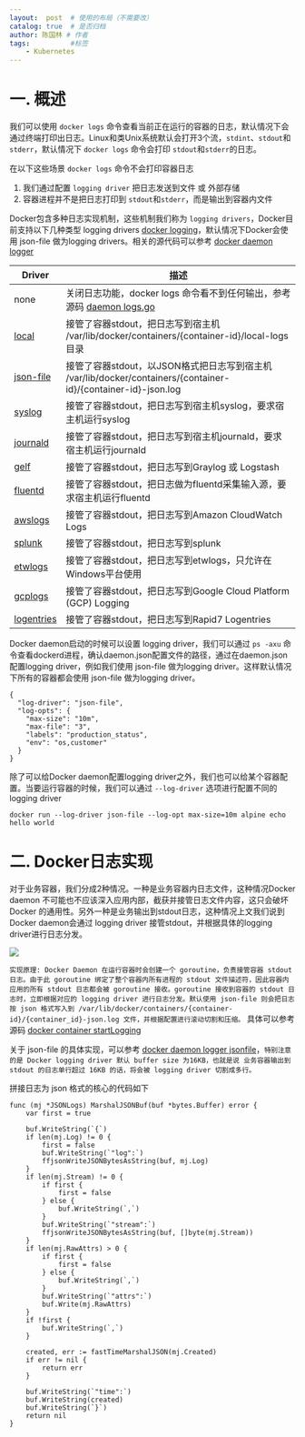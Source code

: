 ```yaml
---
layout:  post  # 使用的布局（不需要改）
catalog: true  # 是否归档
author: 陈国林 # 作者
tags:          #标签
    - Kubernetes
---
```


# 一. 概述
我们可以使用 `docker logs` 命令查看当前正在运行的容器的日志，默认情况下会通过终端打印出日志。Linux和类Unix系统默认会打开3个流，`stdint`、`stdout`和 `stderr`，默认情况下 `docker logs` 命令会打印 `stdout`和`stderr`的日志。

在以下这些场景 `docker logs` 命令不会打印容器日志

1. 我们通过配置 `logging driver` 把日志发送到文件 或 外部存储
2. 容器进程并不是把日志打印到 `stdout`和`stderr`，而是输出到容器内文件

Docker包含多种日志实现机制，这些机制我们称为 `logging drivers`，Docker目前支持以下几种类型 logging drivers [docker logging](https://docs.docker.com/config/containers/logging/configure/)，默认情况下Docker会使用 json-file 做为logging drivers。相关的源代码可以参考 [docker daemon logger](https://github.com/moby/moby/tree/master/daemon/logger)

| Driver     | 描述 |
| ---------- | --- |
| none       | 关闭日志功能，docker logs 命令看不到任何输出，参考源码 [daemon logs.go](https://github.com/moby/moby/blob/master/daemon/logs.go#L44) |
| [local](https://docs.docker.com/config/containers/logging/local/)      |  接管了容器stdout，把日志写到宿主机 /var/lib/docker/containers/{container-id}/local-logs 目录 |
| [json-file](https://docs.docker.com/config/containers/logging/json-file/)  |  接管了容器stdout，以JSON格式把日志写到宿主机 /var/lib/docker/containers/{container-id}/{container-id}-json.log |
| [syslog](https://docs.docker.com/config/containers/logging/syslog/)     | 接管了容器stdout，把日志写到宿主机syslog，要求宿主机运行syslog  |
| [journald](https://docs.docker.com/config/containers/logging/journald/)   |  接管了容器stdout，把日志写到宿主机journald，要求宿主机运行journald |
| [gelf](https://docs.docker.com/config/containers/logging/gelf/)       |  接管了容器stdout，把日志写到Graylog 或 Logstash |
| [fluentd](https://docs.docker.com/config/containers/logging/fluentd/)    |  接管了容器stdout，把日志做为fluentd采集输入源，要求宿主机运行fluentd|
| [awslogs](https://docs.docker.com/config/containers/logging/awslogs/)    |  接管了容器stdout，把日志写到Amazon CloudWatch Logs |
| [splunk](https://docs.docker.com/config/containers/logging/splunk/)     |  接管了容器stdout，把日志写到splunk |
| [etwlogs](https://docs.docker.com/config/containers/logging/etwlogs/)    |  接管了容器stdout，把日志写到etwlogs，只允许在Windows平台使用 |
| [gcplogs](https://docs.docker.com/config/containers/logging/gcplogs/)    |  接管了容器stdout，把日志写到Google Cloud Platform (GCP) Logging |
| [logentries](https://docs.docker.com/config/containers/logging/logentries/) |  接管了容器stdout，把日志写到Rapid7 Logentries |

Docker daemon启动的时候可以设置 logging driver，我们可以通过 `ps -axu` 命令查看dockerd进程，确认daemon.json配置文件的路径，通过在daemon.json配置logging driver，例如我们使用 json-file 做为logging driver。这样默认情况下所有的容器都会使用 json-file 做为logging driver。

```
{
  "log-driver": "json-file",
  "log-opts": {
    "max-size": "10m",
    "max-file": "3",
    "labels": "production_status",
    "env": "os,customer"
  }
}
```

除了可以给Docker daemon配置logging driver之外，我们也可以给某个容器配置。当要运行容器的时候，我们可以通过 `--log-driver` 选项进行配置不同的logging driver

```
docker run --log-driver json-file --log-opt max-size=10m alpine echo hello world
```

# 二. Docker日志实现
对于业务容器，我们分成2种情况。一种是业务容器内日志文件，这种情况Docker daemon 不可能也不应该深入应用内部，截获并接管日志文件内容，这只会破坏 Docker 的通用性。另外一种是业务输出到stdout日志，这种情况上文我们说到Docker daemon会通过 logging driver 接管stdout，并根据具体的logging driver进行日志分发。

![](https://github.com/chenguolin/chenguolin.github.io/blob/master/data/image/docker-logging-driver.png?raw=true)

`实现原理: Docker Daemon 在运行容器时会创建一个 goroutine，负责接管容器 stdout 日志。由于此 goroutine 绑定了整个容器内所有进程的 stdout 文件描述符，因此容器内应用的所有 stdout 日志都会被 goroutine 接收。goroutine 接收到容器的 stdout 日志时，立即根据对应的 logging driver 进行日志分发。默认使用 json-file 则会把日志按 json 格式写入到 /var/lib/docker/containers/{container-id}/{container_id}-json.log 文件，并根据配置进行滚动切割和压缩。` 具体可以参考源码 [docker container startLogging](https://github.com/moby/moby/blob/master/container/container.go#L609)

关于 json-file 的具体实现，可以参考 [docker daemon logger jsonfile](https://github.com/moby/moby/tree/master/daemon/logger/jsonfilelog)，`特别注意的是 Docker logging driver 默认 buffer size 为16KB，也就是说 业务容器输出到 stdout 的日志单行超过 16KB 的话，将会被 logging driver 切割成多行。`

拼接日志为 json 格式的核心的代码如下
```
func (mj *JSONLogs) MarshalJSONBuf(buf *bytes.Buffer) error {
	var first = true

	buf.WriteString(`{`)
	if len(mj.Log) != 0 {
		first = false
		buf.WriteString(`"log":`)
		ffjsonWriteJSONBytesAsString(buf, mj.Log)
	}
	if len(mj.Stream) != 0 {
		if first {
			first = false
		} else {
			buf.WriteString(`,`)
		}
		buf.WriteString(`"stream":`)
		ffjsonWriteJSONBytesAsString(buf, []byte(mj.Stream))
	}
	if len(mj.RawAttrs) > 0 {
		if first {
			first = false
		} else {
			buf.WriteString(`,`)
		}
		buf.WriteString(`"attrs":`)
		buf.Write(mj.RawAttrs)
	}
	if !first {
		buf.WriteString(`,`)
	}

	created, err := fastTimeMarshalJSON(mj.Created)
	if err != nil {
		return err
	}

	buf.WriteString(`"time":`)
	buf.WriteString(created)
	buf.WriteString(`}`)
	return nil
}
```


